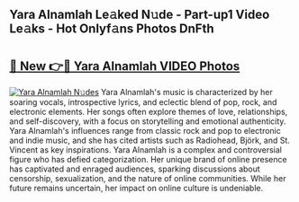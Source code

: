 ## Yara Alnamlah Le𝚊ked N𝚞de - Part-up1 Video Le𝚊ks - Hot Onlyf𝚊ns Photos DnFth

# <h2><a href="http://ab48729.deff.icu/?id=Yara+Alnamlah">🔗 New 👉🔴 Yara Alnamlah VIDEO Photos</a></h2>

[![Yara Alnamlah N𝚞des](https://i.imgur.com/rIISA9y.gif)](http://ab48729.deff.icu/?id=Yara+Alnamlah)
Yara Alnamlah's music is characterized by her soaring vocals, introspective lyrics, and eclectic blend of pop, rock, and electronic elements. Her songs often explore themes of love, relationships, and self-discovery, with a focus on storytelling and emotional authenticity. Yara Alnamlah's influences range from classic rock and pop to electronic and indie music, and she has cited artists such as Radiohead, Björk, and St. Vincent as key inspirations. Yara Alnamlah is a complex and controversial figure who has defied categorization. Her unique brand of online presence has captivated and enraged audiences, sparking discussions about censorship, sexualization, and the nature of online communities. While her future remains uncertain, her impact on online culture is undeniable.
